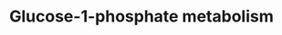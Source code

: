 ---
annotations:
- type: Pathway Ontology
  value: glycogen biosynthetic pathway
- type: Pathway Ontology
  value: glucose utilization pathway
- type: Pathway Ontology
  value: glucose conversion pathway
authors:
- J.Heckman
- MaintBot
- Christine Chichester
- Egonw
- DeSl
- Mkutmon
description: 'Glycogen, a branched polymer of glucose, is a storage molecule whose
  accumulation is under rigorous control in many cells. In Saccharomyces cerevisiae,
  glycogen biosynthesis involves three processes: nucleation, elongation, and branching
  (also known as ramification). The formation of glycogen begins when either Glg1p
  or Glg2p uses UDP-glucose to self-glucosylate to produce a short alpha (1,4)-glucosyl
  chain covalently attached to one of their internal tyrosine residues. After the
  self-glucosylation of Glg1p or Glg2p, glycogen synthase is able to extend the linear
  alpha (1,4)-glucosyl chains of glycogen by catalyzing the formation of alpha (1,4)-glucosidic
  bonds from UDP- glucose at the non-reducing ends. Branches can be added into the
  glycogen molecule by Glc3p, which is the glycogen branching enzyme (EC:2.4.1.18)
  in S. cerevisiae.'
last-edited: 2019-09-17
organisms:
- Saccharomyces cerevisiae
redirect_from:
- /index.php/Pathway:WP260
- /instance/WP260
schema-jsonld:
- '@context': https://schema.org/
  '@id': https://wikipathways.github.io/pathways/WP260.html
  '@type': Dataset
  creator:
    '@type': Organization
    name: WikiPathways
  description: 'Glycogen, a branched polymer of glucose, is a storage molecule whose
    accumulation is under rigorous control in many cells. In Saccharomyces cerevisiae,
    glycogen biosynthesis involves three processes: nucleation, elongation, and branching
    (also known as ramification). The formation of glycogen begins when either Glg1p
    or Glg2p uses UDP-glucose to self-glucosylate to produce a short alpha (1,4)-glucosyl
    chain covalently attached to one of their internal tyrosine residues. After the
    self-glucosylation of Glg1p or Glg2p, glycogen synthase is able to extend the
    linear alpha (1,4)-glucosyl chains of glycogen by catalyzing the formation of
    alpha (1,4)-glucosidic bonds from UDP- glucose at the non-reducing ends. Branches
    can be added into the glycogen molecule by Glc3p, which is the glycogen branching
    enzyme (EC:2.4.1.18) in S. cerevisiae.'
  keywords:
  - GLC3
  - H2O
  - UDP
  - delta-Glucono-delta-lactone
  - UDP-D-glucose
  - PGM2
  - YHL012W
  - glucose-6-phosphate
  - a glucosylated glycogenin
  - GSY1
  - pyrophosphate
  - UTP
  - phosphate
  - GSY2
  - (1,4-alpha-D-Glucosyl)n+1 - R
  - glucose-1-phosphate
  - (1,4-alpha-D-glucosyl)n - R
  - UGP1
  - fructose
  - beta-D-Glucose
  - NADPH
  - NADP
  - PGM1
  - Glycogen
  license: CC0
  name: Glucose-1-phosphate metabolism
seo: CreativeWork
title: Glucose-1-phosphate metabolism
wpid: WP260
---